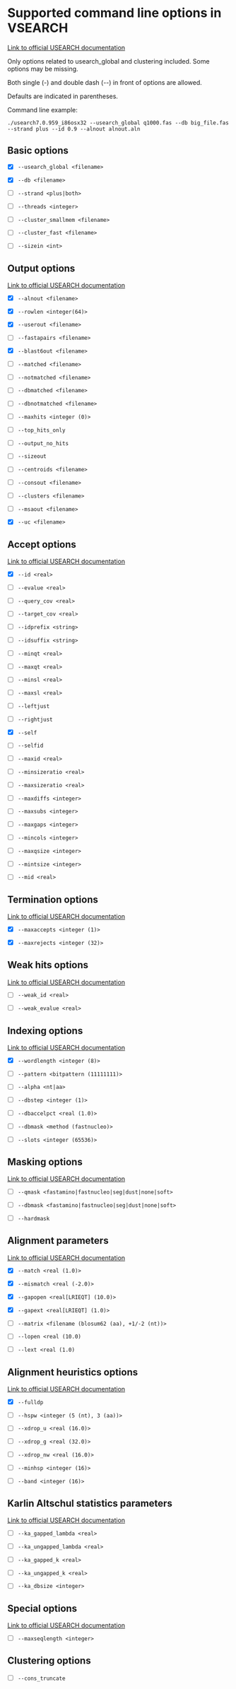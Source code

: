 # Supported command line options in VSEARCH

[Link to official USEARCH documentation](http://www.drive5.com/usearch/manual/usearch_algo.html)

Only options related to usearch_global and clustering included. Some options may be missing.

Both single (-) and double dash (--) in front of options are allowed.

Defaults are indicated in parentheses.

Command line example:

	./usearch7.0.959_i86osx32 --usearch_global q1000.fas --db big_file.fas --strand plus --id 0.9 --alnout alnout.aln


## Basic options

- [x] `--usearch_global <filename>`

- [x] `--db <filename>`

- [ ] `--strand <plus|both>`

- [ ] `--threads <integer>`

- [ ] `--cluster_smallmem <filename>`

- [ ] `--cluster_fast <filename>`

- [ ] `--sizein <int>`


## Output options

[Link to official USEARCH documentation](http://www.drive5.com/usearch/manual/output_files.html)

- [x] `--alnout <filename>`

- [x] `--rowlen <integer(64)>`

- [x] `--userout <filename>`

- [ ] `--fastapairs <filename>`

- [x] `--blast6out <filename>`

- [ ] `--matched <filename>`

- [ ] `--notmatched <filename>`

- [ ] `--dbmatched <filename>`

- [ ] `--dbnotmatched <filename>`

- [ ] `--maxhits <integer (0)>`

- [ ] `--top_hits_only`

- [ ] `--output_no_hits`

- [ ] `--sizeout`

- [ ] `--centroids <filename>`

- [ ] `--consout <filename>`

- [ ] `--clusters <filename>`

- [ ] `--msaout <filename>`

- [x] `--uc <filename>`


## Accept options

[Link to official USEARCH documentation](http://www.drive5.com/usearch/manual/accept_options.html)

- [x] `--id <real>`

- [ ] `--evalue <real>`

- [ ] `--query_cov <real>`

- [ ] `--target_cov <real>`

- [ ] `--idprefix <string>`

- [ ] `--idsuffix <string>`

- [ ] `--minqt <real>`

- [ ] `--maxqt <real>`

- [ ] `--minsl <real>`

- [ ] `--maxsl <real>`

- [ ] `--leftjust`

- [ ] `--rightjust`

- [x] `--self`

- [ ] `--selfid`

- [ ] `--maxid <real>`

- [ ] `--minsizeratio <real>`

- [ ] `--maxsizeratio <real>`

- [ ] `--maxdiffs <integer>`

- [ ] `--maxsubs <integer>`

- [ ] `--maxgaps <integer>`

- [ ] `--mincols <integer>`

- [ ] `--maxqsize <integer>`

- [ ] `--mintsize <integer>`

- [ ] `--mid <real>`


## Termination options

[Link to official USEARCH documentation](http://www.drive5.com/usearch/manual/termination_options.html)

- [x] `--maxaccepts <integer (1)>`

- [x] `--maxrejects <integer (32)>`


## Weak hits options

[Link to official USEARCH documentation](http://www.drive5.com/usearch/manual/weak_hits.html)

- [ ] `--weak_id <real>`

- [ ] `--weak_evalue <real>`


## Indexing options

[Link to official USEARCH documentation](http://www.drive5.com/usearch/manual/indexing_options.html)

- [x] `--wordlength <integer (8)>`

- [ ] `--pattern <bitpattern (11111111)>`

- [ ] `--alpha <nt|aa>`

- [ ] `--dbstep <integer (1)>`

- [ ] `--dbaccelpct <real (1.0)>`

- [ ] `--dbmask <method (fastnucleo)>`

- [ ] `--slots <integer (65536)>`


## Masking options

[Link to official USEARCH documentation](http://www.drive5.com/usearch/manual/masking_options.html)

- [ ] `--qmask <fastamino|fastnucleo|seg|dust|none|soft>`

- [ ] `--dbmask <fastamino|fastnucleo|seg|dust|none|soft>`

- [ ] `--hardmask`


## Alignment parameters

[Link to official USEARCH documentation](http://www.drive5.com/usearch/manual/aln_params.html)

- [x] `--match <real (1.0)>`

- [x] `--mismatch <real (-2.0)>`

- [x] `--gapopen <real[LRIEQT] (10.0)>`

- [x] `--gapext <real[LRIEQT] (1.0)>`

- [ ] `--matrix <filename (blosum62 (aa), +1/-2 (nt))>`

- [ ] `--lopen <real (10.0)`

- [ ] `--lext <real (1.0)`


## Alignment heuristics options

[Link to official USEARCH documentation](http://www.drive5.com/usearch/manual/aln_heuristics.html)

- [x] `--fulldp`

- [ ] `--hspw <integer (5 (nt), 3 (aa))>`

- [ ] `--xdrop_u <real (16.0)>`

- [ ] `--xdrop_g <real (32.0)>`

- [ ] `--xdrop_nw <real (16.0)>`

- [ ] `--minhsp <integer (16)>`

- [ ] `--band <integer (16)>`


## Karlin Altschul statistics parameters

[Link to official USEARCH documentation](http://www.drive5.com/usearch/manual/karlin_altschul.html)

- [ ] `--ka_gapped_lambda <real>`

- [ ] `--ka_ungapped_lambda <real>`

- [ ] `--ka_gapped_k <real>`

- [ ] `--ka_ungapped_k <real>`

- [ ] `--ka_dbsize <integer>`


## Special options

[Link to official USEARCH documentation](http://www.drive5.com/usearch/manual/opt_maxseqlength.html)

- [ ] `--maxseqlength <integer>`


## Clustering options

- [ ] `--cons_truncate`
